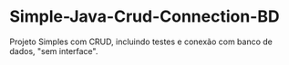 # Simple-Java-Crud-Connection-BD

Projeto Simples com CRUD, incluindo testes e conexão com banco de dados, "sem interface".
